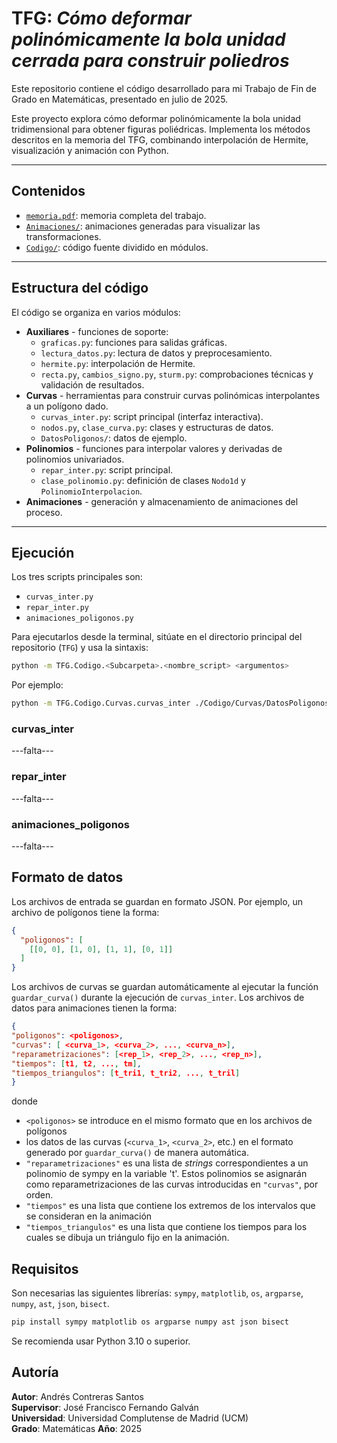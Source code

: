 # TFG: *Cómo deformar polinómicamente la bola unidad cerrada para construir poliedros*
Este repositorio contiene el código desarrollado para mi Trabajo de Fin de Grado en Matemáticas, presentado en julio de 2025.

Este proyecto explora cómo deformar polinómicamente la bola unidad tridimensional para obtener figuras poliédricas.
Implementa los métodos descritos en la memoria del TFG, combinando interpolación de Hermite, visualización y animación con Python.

---

## Contenidos

- [`memoria.pdf`](./memoria.pdf): memoria completa del trabajo.  
- [`Animaciones/`](./Animaciones): animaciones generadas para visualizar las transformaciones.  
- [`Codigo/`](./Codigo): código fuente dividido en módulos.  

---

## Estructura del código

El código se organiza en varios módulos:

- **Auxiliares** - funciones de soporte:
  - `graficas.py`: funciones para salidas gráficas.
  - `lectura_datos.py`: lectura de datos y preprocesamiento.
  - `hermite.py`: interpolación de Hermite.
  - `recta.py`, `cambios_signo.py`, `sturm.py`: comprobaciones técnicas y validación de resultados.
- **Curvas** - herramientas para construir curvas polinómicas interpolantes a un polígono dado.
  - `curvas_inter.py`: script principal (interfaz interactiva).
  - `nodos.py`, `clase_curva.py`: clases y estructuras de datos.
  - `DatosPoligonos/`: datos de ejemplo.
- **Polinomios** - funciones para interpolar valores y derivadas de polinomios univariados.
  - `repar_inter.py`: script principal.
  - `clase_polinomio.py`: definición de clases `Nodo1d` y `PolinomioInterpolacion`.
- **Animaciones** - generación y almacenamiento de animaciones del proceso.

---
## Ejecución
Los tres scripts principales son:

- `curvas_inter.py`
- `repar_inter.py`
- `animaciones_poligonos.py`

Para ejecutarlos desde la terminal, sitúate en el directorio principal del repositorio (`TFG`) y usa la sintaxis:

```bash
python -m TFG.Codigo.<Subcarpeta>.<nombre_script> <argumentos>
```

Por ejemplo:
```bash
python -m TFG.Codigo.Curvas.curvas_inter ./Codigo/Curvas/DatosPoligonos/octagono.json
```

### curvas_inter
---falta---

### repar_inter
---falta---

### animaciones_poligonos
---falta---

## Formato de datos
Los archivos de entrada se guardan en formato JSON. Por ejemplo, un archivo de polígonos tiene la forma:
```json
{
  "poligonos": [
    [[0, 0], [1, 0], [1, 1], [0, 1]]
  ]
}
```
Los archivos de curvas se guardan automáticamente al ejecutar la función `guardar_curva()` durante la ejecución de `curvas_inter`.
Los archivos de datos para animaciones tienen la forma:
```json
{
"poligonos": <poligonos>,
"curvas": [ <curva_1>, <curva_2>, ..., <curva_n>],
"reparametrizaciones": [<rep_1>, <rep_2>, ..., <rep_n>],
"tiempos": [t1, t2, ..., tm],
"tiempos_triangulos": [t_tri1, t_tri2, ..., t_tril]
}
```
donde 
- `<poligonos>` se introduce en el mismo formato que en los archivos de polígonos
- los datos de las curvas (`<curva_1>`, `<curva_2>`, etc.) en el formato generado por `guardar_curva()` de manera automática.
- `"reparametrizaciones"` es una lista de *strings* correspondientes a un polinomio de sympy en la variable 't'. Estos polinomios se asignarán como reparametrizaciones de las curvas introducidas en `"curvas"`, por orden.
- `"tiempos"` es una lista que contiene los extremos de los intervalos que se consideran en la animación
- `"tiempos_triangulos"` es una lista que contiene los tiempos para los cuales se dibuja un triángulo fijo en la animación.

## Requisitos
Son necesarias las siguientes librerías: `sympy`, `matplotlib`, `os`, `argparse`, `numpy`, `ast`, `json`, `bisect`.
```bash
pip install sympy matplotlib os argparse numpy ast json bisect
```
Se recomienda usar Python 3.10 o superior.

## Autoría
**Autor**: Andrés Contreras Santos <br>
**Supervisor**: José Francisco Fernando Galván <br>
**Universidad**: Universidad Complutense de Madrid (UCM) <br>
**Grado**: Matemáticas
**Año**: 2025
